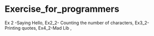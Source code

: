# Exercise_for_programmers


Ex 2 -Saying Hello,
Ex2_2- Counting the number of characters,
Ex3_2-Printing quotes,
Ex4_2-Mad Lib ,

